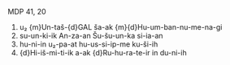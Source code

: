 MDP 41, 20
1. u₂ {m}Un-taš-{d}GAL ša-ak {m}{d}Hu-um-ban-nu-me-na-gi
2. su-un-ki-ik An-za-an Šu-šu-un-ka si-ia-an
3. hu-ni-in u₂-pa-at hu-us-si-ip-me ku-ši-ih
4. {d}Hi-iš-mi-ti-ik a-ak {d}Ru-hu-ra-te-ir in du-ni-ih
